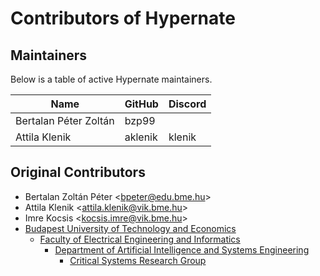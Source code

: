 # Contributors of Hypernate

## Maintainers

Below is a table of active Hypernate maintainers.

| Name | GitHub | Discord |
|------|------|---------|
| Bertalan Péter Zoltán | bzp99 |  |
| Attila Klenik | aklenik | klenik |


## Original Contributors

* Bertalan Zoltán Péter &lt;bpeter@edu.bme.hu&gt;
* Attila Klenik &lt;attila.klenik@vik.bme.hu&gt;
* Imre Kocsis &lt;kocsis.imre@vik.bme.hu&gt;
* [Budapest University of Technology and Economics](http://www.bme.hu/?language=en)
    * [Faculty of Electrical Engineering and Informatics](https://www.vik.bme.hu/en/)
        * [Department of Artificial Intelligence and Systems Engineering](http://www.mit.bme.hu/eng/)
            * [Critical Systems Research Group](https://ftsrg.mit.bme.hu/en/)